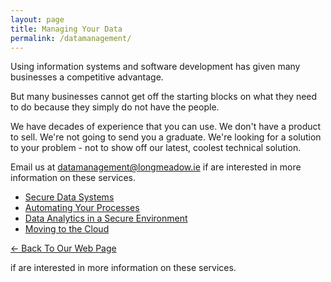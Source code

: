```yaml
---
layout: page
title: Managing Your Data
permalink: /datamanagement/
---
```


Using information systems and software development has given many businesses a competitive advantage.

But many businesses cannot get off the starting blocks on what they need to do because they simply do not have the people.

We have decades of experience that you can use. We don't have a product to sell. We're not going to send you a graduate. We're looking for a solution to your problem - not to show off our latest, coolest technical solution.

Email us at [datamanagement@longmeadow.ie](mailto:datamanagement@longmeadow.ie) if are interested in more information on these services.

* [Secure Data Systems](../services/securesystems)
* [Automating Your Processes](..//services/automating)
* [Data Analytics in a Secure Environment](../services/dataAnalytics)
* [Moving to the Cloud](../services/cloud)

[<- Back To Our Web Page](../.)

 if are interested in more information on these services.
